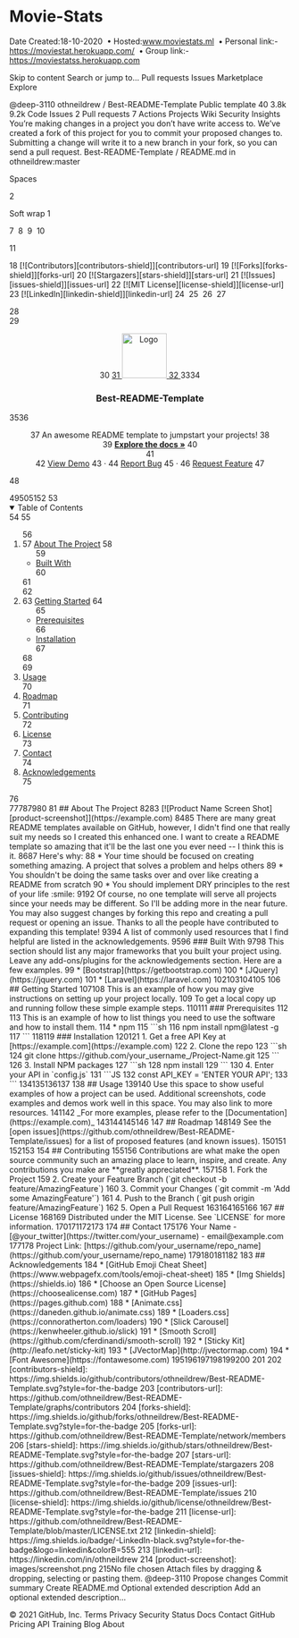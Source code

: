 # Movie-Stats
Date Created:18-10-2020
 • Hosted:www.moviestats.ml
 • Personal link:-https://moviestat.herokuapp.com/
 • Group link:-https://moviestatss.herokuapp.com



Skip to content
Search or jump to…
Pull requests
Issues
Marketplace
Explore
 
@deep-3110 
othneildrew
/
Best-README-Template
Public template
40
3.8k
9.2k
Code
Issues
2
Pull requests
7
Actions
Projects
Wiki
Security
Insights
You’re making changes in a project you don’t have write access to. We’ve created a fork of this project for you to commit your proposed changes to. Submitting a change will write it to a new branch in your fork, so you can send a pull request.
Best-README-Template
/
README.md
in
othneildrew:master
 

Spaces

2

Soft wrap
1
<!--
2
*** Thanks for checking out the Best-README-Template. If you have a suggestion
3
*** that would make this better, please fork the repo and create a pull request
4
*** or simply open an issue with the tag "enhancement".
5
*** Thanks again! Now go create something AMAZING! :D
6
-->
7
​
8
​
9
​
10
<!-- PROJECT SHIELDS -->
11
<!--
12
*** I'm using markdown "reference style" links for readability.
13
*** Reference links are enclosed in brackets [ ] instead of parentheses ( ).
14
*** See the bottom of this document for the declaration of the reference variables
15
*** for contributors-url, forks-url, etc. This is an optional, concise syntax you may use.
16
*** https://www.markdownguide.org/basic-syntax/#reference-style-links
17
-->
18
[![Contributors][contributors-shield]][contributors-url]
19
[![Forks][forks-shield]][forks-url]
20
[![Stargazers][stars-shield]][stars-url]
21
[![Issues][issues-shield]][issues-url]
22
[![MIT License][license-shield]][license-url]
23
[![LinkedIn][linkedin-shield]][linkedin-url]
24
​
25
​
26
​
27
<!-- PROJECT LOGO -->
28
<br />
29
<p align="center">
30
  <a href="https://github.com/othneildrew/Best-README-Template">
31
    <img src="images/logo.png" alt="Logo" width="80" height="80">
32
  </a>
33
​
34
  <h3 align="center">Best-README-Template</h3>
35
​
36
  <p align="center">
37
    An awesome README template to jumpstart your projects!
38
    <br />
39
    <a href="https://github.com/othneildrew/Best-README-Template"><strong>Explore the docs »</strong></a>
40
    <br />
41
    <br />
42
    <a href="https://github.com/othneildrew/Best-README-Template">View Demo</a>
43
    ·
44
    <a href="https://github.com/othneildrew/Best-README-Template/issues">Report Bug</a>
45
    ·
46
    <a href="https://github.com/othneildrew/Best-README-Template/issues">Request Feature</a>
47
  </p>
48
</p>
49
​
50
​
51
​
52
<!-- TABLE OF CONTENTS -->
53
<details open="open">
54
  <summary>Table of Contents</summary>
55
  <ol>
56
    <li>
57
      <a href="#about-the-project">About The Project</a>
58
      <ul>
59
        <li><a href="#built-with">Built With</a></li>
60
      </ul>
61
    </li>
62
    <li>
63
      <a href="#getting-started">Getting Started</a>
64
      <ul>
65
        <li><a href="#prerequisites">Prerequisites</a></li>
66
        <li><a href="#installation">Installation</a></li>
67
      </ul>
68
    </li>
69
    <li><a href="#usage">Usage</a></li>
70
    <li><a href="#roadmap">Roadmap</a></li>
71
    <li><a href="#contributing">Contributing</a></li>
72
    <li><a href="#license">License</a></li>
73
    <li><a href="#contact">Contact</a></li>
74
    <li><a href="#acknowledgements">Acknowledgements</a></li>
75
  </ol>
76
</details>
77
​
78
​
79
​
80
<!-- ABOUT THE PROJECT -->
81
## About The Project
82
​
83
[![Product Name Screen Shot][product-screenshot]](https://example.com)
84
​
85
There are many great README templates available on GitHub, however, I didn't find one that really suit my needs so I created this enhanced one. I want to create a README template so amazing that it'll be the last one you ever need -- I think this is it.
86
​
87
Here's why:
88
* Your time should be focused on creating something amazing. A project that solves a problem and helps others
89
* You shouldn't be doing the same tasks over and over like creating a README from scratch
90
* You should implement DRY principles to the rest of your life :smile:
91
​
92
Of course, no one template will serve all projects since your needs may be different. So I'll be adding more in the near future. You may also suggest changes by forking this repo and creating a pull request or opening an issue. Thanks to all the people have contributed to expanding this template!
93
​
94
A list of commonly used resources that I find helpful are listed in the acknowledgements.
95
​
96
### Built With
97
​
98
This section should list any major frameworks that you built your project using. Leave any add-ons/plugins for the acknowledgements section. Here are a few examples.
99
* [Bootstrap](https://getbootstrap.com)
100
* [JQuery](https://jquery.com)
101
* [Laravel](https://laravel.com)
102
​
103
​
104
​
105
<!-- GETTING STARTED -->
106
## Getting Started
107
​
108
This is an example of how you may give instructions on setting up your project locally.
109
To get a local copy up and running follow these simple example steps.
110
​
111
### Prerequisites
112
​
113
This is an example of how to list things you need to use the software and how to install them.
114
* npm
115
  ```sh
116
  npm install npm@latest -g
117
  ```
118
​
119
### Installation
120
​
121
1. Get a free API Key at [https://example.com](https://example.com)
122
2. Clone the repo
123
   ```sh
124
   git clone https://github.com/your_username_/Project-Name.git
125
   ```
126
3. Install NPM packages
127
   ```sh
128
   npm install
129
   ```
130
4. Enter your API in `config.js`
131
   ```JS
132
   const API_KEY = 'ENTER YOUR API';
133
   ```
134
​
135
​
136
​
137
<!-- USAGE EXAMPLES -->
138
## Usage
139
​
140
Use this space to show useful examples of how a project can be used. Additional screenshots, code examples and demos work well in this space. You may also link to more resources.
141
​
142
_For more examples, please refer to the [Documentation](https://example.com)_
143
​
144
​
145
​
146
<!-- ROADMAP -->
147
## Roadmap
148
​
149
See the [open issues](https://github.com/othneildrew/Best-README-Template/issues) for a list of proposed features (and known issues).
150
​
151
​
152
​
153
<!-- CONTRIBUTING -->
154
## Contributing
155
​
156
Contributions are what make the open source community such an amazing place to learn, inspire, and create. Any contributions you make are **greatly appreciated**.
157
​
158
1. Fork the Project
159
2. Create your Feature Branch (`git checkout -b feature/AmazingFeature`)
160
3. Commit your Changes (`git commit -m 'Add some AmazingFeature'`)
161
4. Push to the Branch (`git push origin feature/AmazingFeature`)
162
5. Open a Pull Request
163
​
164
​
165
​
166
<!-- LICENSE -->
167
## License
168
​
169
Distributed under the MIT License. See `LICENSE` for more information.
170
​
171
​
172
​
173
<!-- CONTACT -->
174
## Contact
175
​
176
Your Name - [@your_twitter](https://twitter.com/your_username) - email@example.com
177
​
178
Project Link: [https://github.com/your_username/repo_name](https://github.com/your_username/repo_name)
179
​
180
​
181
​
182
<!-- ACKNOWLEDGEMENTS -->
183
## Acknowledgements
184
* [GitHub Emoji Cheat Sheet](https://www.webpagefx.com/tools/emoji-cheat-sheet)
185
* [Img Shields](https://shields.io)
186
* [Choose an Open Source License](https://choosealicense.com)
187
* [GitHub Pages](https://pages.github.com)
188
* [Animate.css](https://daneden.github.io/animate.css)
189
* [Loaders.css](https://connoratherton.com/loaders)
190
* [Slick Carousel](https://kenwheeler.github.io/slick)
191
* [Smooth Scroll](https://github.com/cferdinandi/smooth-scroll)
192
* [Sticky Kit](http://leafo.net/sticky-kit)
193
* [JVectorMap](http://jvectormap.com)
194
* [Font Awesome](https://fontawesome.com)
195
​
196
​
197
​
198
​
199
​
200
<!-- MARKDOWN LINKS & IMAGES -->
201
<!-- https://www.markdownguide.org/basic-syntax/#reference-style-links -->
202
[contributors-shield]: https://img.shields.io/github/contributors/othneildrew/Best-README-Template.svg?style=for-the-badge
203
[contributors-url]: https://github.com/othneildrew/Best-README-Template/graphs/contributors
204
[forks-shield]: https://img.shields.io/github/forks/othneildrew/Best-README-Template.svg?style=for-the-badge
205
[forks-url]: https://github.com/othneildrew/Best-README-Template/network/members
206
[stars-shield]: https://img.shields.io/github/stars/othneildrew/Best-README-Template.svg?style=for-the-badge
207
[stars-url]: https://github.com/othneildrew/Best-README-Template/stargazers
208
[issues-shield]: https://img.shields.io/github/issues/othneildrew/Best-README-Template.svg?style=for-the-badge
209
[issues-url]: https://github.com/othneildrew/Best-README-Template/issues
210
[license-shield]: https://img.shields.io/github/license/othneildrew/Best-README-Template.svg?style=for-the-badge
211
[license-url]: https://github.com/othneildrew/Best-README-Template/blob/master/LICENSE.txt
212
[linkedin-shield]: https://img.shields.io/badge/-LinkedIn-black.svg?style=for-the-badge&logo=linkedin&colorB=555
213
[linkedin-url]: https://linkedin.com/in/othneildrew
214
[product-screenshot]: images/screenshot.png
215
​
No file chosen
Attach files by dragging & dropping, selecting or pasting them.
@deep-3110
Propose changes
Commit summary
Create README.md
Optional extended description
Add an optional extended description…
 
© 2021 GitHub, Inc.
Terms
Privacy
Security
Status
Docs
Contact GitHub
Pricing
API
Training
Blog
About
